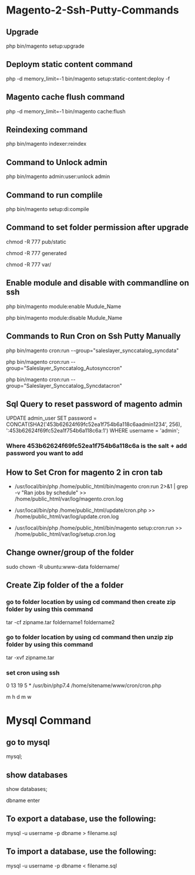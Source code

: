 # Magento-2-Ssh-Putty-Commands

## Upgrade 

php bin/magento setup:upgrade

## Deploym static content command

php -d memory_limit=-1 bin/magento setup:static-content:deploy -f

## Magento cache flush command

php -d memory_limit=-1 bin/magento cache:flush

## Reindexing command

php bin/magento indexer:reindex

## Command to Unlock admin 

php bin/magento admin:user:unlock admin

## Command to run complile

php bin/magento setup:di:compile

## Command to set folder permission after upgrade

chmod -R 777 pub/static

chmod -R 777 generated

chmod -R 777 var/

## Enable module and disable with commandline on ssh

php bin/magento module:enable Mudule_Name

php bin/magento module:disable Mudule_Name

## Commands to Run Cron on Ssh Putty Manually

php bin/magento cron:run --group="saleslayer_synccatalog_syncdata"

php bin/magento cron:run --group="Saleslayer_Synccatalog_Autosynccron"

php bin/magento cron:run --group="Saleslayer_Synccatalog_Syncdatacron"

## Sql Query to reset password of magento admin

UPDATE admin_user SET password = CONCAT(SHA2('453b62624f69fc52ea1f754b6a118c6aadmin1234', 256), ':453b62624f69fc52ea1f754b6a118c6a:1') WHERE username = 'admin';

### Where 453b62624f69fc52ea1f754b6a118c6a is the salt + add password you want to add

## How to Set Cron for magento 2 in cron tab

* /usr/local/bin/php /home/public_html/bin/magento cron:run 2>&1 | grep -v "Ran jobs by schedule" >> /home/public_html/var/log/magento.cron.log

* /usr/local/bin/php /home/public_html/update/cron.php >> /home/public_html/var/log/update.cron.log

* /usr/local/bin/php /home/public_html/bin/magento setup:cron:run >> /home/public_html/var/log/setup.cron.log

## Change owner/group of the folder

sudo chown -R ubuntu:www-data foldername/

## Create Zip folder of the a folder

### go to folder location by using cd command then create zip folder by using this command

tar -cf zipname.tar foldername1 foldername2

### go to folder location by using cd command then unzip  zip folder by using this command

tar -xvf zipname.tar

### set cron using ssh

0	13	19	5	*  /usr/bin/php7.4 /home/sitename/www/cron/cron.php

m  h  d  m w

# Mysql Command

## go to mysql

mysql;

## show databases

show databases;

dbname enter

## To export a database, use the following:

mysql -u username -p dbname > filename.sql

## To import a database, use the following:

mysql -u username -p dbname < filename.sql

